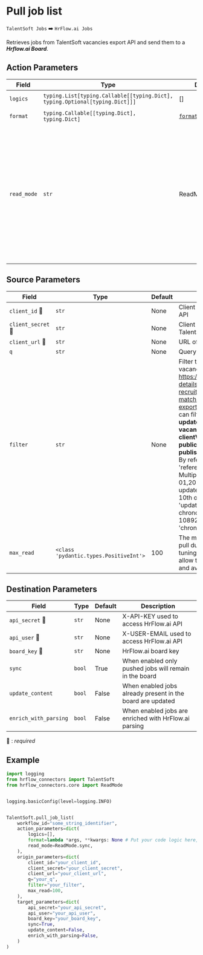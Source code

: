 # Pull job list
`TalentSoft Jobs` :arrow_right: `HrFlow.ai Jobs`

Retrieves jobs from TalentSoft vacancies export API and send them to a ***Hrflow.ai Board***.



## Action Parameters

| Field | Type | Default | Description |
| ----- | ---- | ------- | ----------- |
| `logics`  | `typing.List[typing.Callable[[typing.Dict], typing.Optional[typing.Dict]]]` | [] | List of logic functions |
| `format`  | `typing.Callable[[typing.Dict], typing.Dict]` | [`format_ts_vacancy`](../connector.py#L29) | Formatting function |
| `read_mode`  | `str` | ReadMode.sync | If 'incremental' then `read_from` of the last run is given to Origin Warehouse during read. **The actual behavior depends on implementation of read**. In 'sync' mode `read_from` is neither fetched nor given to Origin Warehouse during read. |

## Source Parameters

| Field | Type | Default | Description |
| ----- | ---- | ------- | ----------- |
| `client_id` :red_circle: | `str` | None | Client ID used to access TalentSoft API |
| `client_secret` :red_circle: | `str` | None | Client Secret used to access TalentSoft API |
| `client_url` :red_circle: | `str` | None | URL of TalentSoft client integration |
| `q`  | `str` | None | Query search to get vacancies |
| `filter`  | `str` | None | Filter to apply when reading vacancies. See documentation at https://developers.cegid.com/api-details#api=cegid-talentsoft-recruiting-matchingindexation&operation=api-exports-v1-vacancies-get . . You can filter by **chronoNumber**, **updateDate**, **reference** **vacancyStatus**, **clientVacancyStatus**, **publicationMedia**  **publishedOnTheMedia**. Examples : By reference Single Item 'reference::2019-01'; By reference Multiple Items 'reference::2019-01,2019-02,2019-03';  By updateDate updated before the 10th of June 2019 'updateDate:lt:2019-06-10'; By chronoNumber greater than 108921  'chronoNumber:gt:108921' .  |
| `max_read`  | `<class 'pydantic.types.PositiveInt'>` | 100 | The maximum number of jobs to pull during the execution. Proper tuning of this parameter should allow to control the execution time and avoid overtimes |

## Destination Parameters

| Field | Type | Default | Description |
| ----- | ---- | ------- | ----------- |
| `api_secret` :red_circle: | `str` | None | X-API-KEY used to access HrFlow.ai API |
| `api_user` :red_circle: | `str` | None | X-USER-EMAIL used to access HrFlow.ai API |
| `board_key` :red_circle: | `str` | None | HrFlow.ai board key |
| `sync`  | `bool` | True | When enabled only pushed jobs will remain in the board |
| `update_content`  | `bool` | False | When enabled jobs already present in the board are updated |
| `enrich_with_parsing`  | `bool` | False | When enabled jobs are enriched with HrFlow.ai parsing |

:red_circle: : *required*

## Example

```python
import logging
from hrflow_connectors import TalentSoft
from hrflow_connectors.core import ReadMode


logging.basicConfig(level=logging.INFO)


TalentSoft.pull_job_list(
    workflow_id="some_string_identifier",
    action_parameters=dict(
        logics=[],
        format=lambda *args, **kwargs: None # Put your code logic here,
        read_mode=ReadMode.sync,
    ),
    origin_parameters=dict(
        client_id="your_client_id",
        client_secret="your_client_secret",
        client_url="your_client_url",
        q="your_q",
        filter="your_filter",
        max_read=100,
    ),
    target_parameters=dict(
        api_secret="your_api_secret",
        api_user="your_api_user",
        board_key="your_board_key",
        sync=True,
        update_content=False,
        enrich_with_parsing=False,
    )
)
```